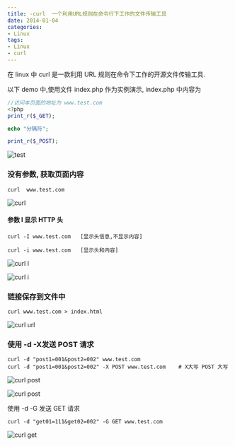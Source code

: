 ```yaml
---
title: -curl  一个利用URL规则在命令行下工作的文件传输工具  
date: 2014-01-04
categories: 
- Linux
tags:
- Linux
- curl
---
```

在 linux 中 curl 是一款利用 URL 规则在命令下工作的开源文件传输工具.

<!-- more -->

以下 demo 中,使用文件  index.php 作为实例演示, index.php 中内容为

```php
//访问本页面的地址为 www.test.com
<?php
print_r($_GET);

echo "分隔符";

print_r($_POST);
```

![test](/img/ubuntu/linux_command/linux_curl/test.png "test")

### 没有参数, 获取页面内容

```
curl  www.test.com
```

![curl](/img/ubuntu/linux_command/linux_curl/curl_01.png "curl")

#### 参数 I 显示 HTTP 头

```
curl -I www.test.com   [显示头信息,不显示内容]

curl -i www.test.com   [显示头和内容]
```

![curl I](/img/ubuntu/linux_command/linux_curl/curl_I.png "curl I")

![curl i](/img/ubuntu/linux_command/linux_curl/curl_ii.png "curl i")

### 链接保存到文件中

```
curl www.test.com > index.html
```

![curl url](/img/ubuntu/linux_command/linux_curl/curl_url.png "curl url")

### 使用 -d  -X发送  POST 请求

```
curl -d "post1=001&post2=002" www.test.com
curl -d "post1=001&post2=002" -X POST www.test.com    # X大写 POST 大写
```

![curl post](/img/ubuntu/linux_command/linux_curl/curl_post.png "curl post")

![curl post](/img/ubuntu/linux_command/linux_curl/curl_post02.png "curl post")

使用 -d -G 发送 GET 请求

```
curl -d "get01=111&get02=002" -G GET www.test.com
```

![curl get](/img/ubuntu/linux_command/linux_curl/curl_get.png "curl get")

































































